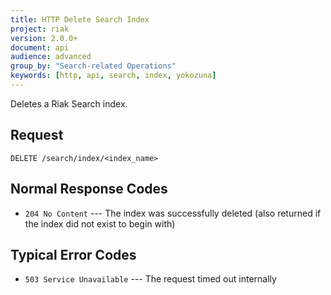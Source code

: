 ```yaml
---
title: HTTP Delete Search Index
project: riak
version: 2.0.0+
document: api
audience: advanced
group_by: "Search-related Operations"
keywords: [http, api, search, index, yokozuna]
---
```


Deletes a Riak Search index.

## Request

```
DELETE /search/index/<index_name>
```

## Normal Response Codes

* `204 No Content` --- The index was successfully deleted (also returned
    if the index did not exist to begin with)

## Typical Error Codes

* `503 Service Unavailable` --- The request timed out internally

